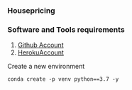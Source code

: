 ### Housepricing
### Software and Tools requirements
1. [Github Account](https://github.com)
2. [HerokuAccount](https://heroku.com)

Create a new environment
```
conda create -p venv python==3.7 -y
```